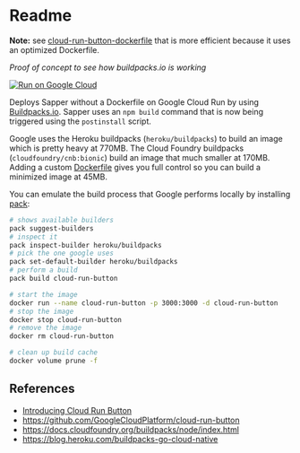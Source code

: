 # Readme

**Note:** see [cloud-run-button-dockerfile](https://github.com/sanderhahn/cloud-run-button-dockerfile) that is more efficient because it uses an optimized Dockerfile.

*Proof of concept to see how buildpacks.io is working*

[![Run on Google Cloud](https://storage.googleapis.com/cloudrun/button.svg)](https://console.cloud.google.com/cloudshell/editor?shellonly=true&cloudshell_image=gcr.io/cloudrun/button&cloudshell_git_repo=https://github.com/sanderhahn/cloud-run-button)

Deploys Sapper without a Dockerfile on Google Cloud Run by using [Buildpacks.io](https://buildpacks.io/).
Sapper uses an `npm build` command that is now being triggered using the `postinstall` script.

Google uses the Heroku buildpacks (`heroku/buildpacks`) to build an image which is pretty heavy at 770MB.
The Cloud Foundry buildpacks (`cloudfoundry/cnb:bionic`) build an image that much smaller at 170MB.
Adding a custom [Dockerfile](https://github.com/sanderhahn/cloud-run-button-dockerfile/blob/master/Dockerfile) gives you full control so you can build a minimized image at 45MB.

You can emulate the build process that Google performs locally by installing [pack](https://github.com/buildpack/pack):

```bash
# shows available builders
pack suggest-builders
# inspect it
pack inspect-builder heroku/buildpacks
# pick the one google uses
pack set-default-builder heroku/buildpacks
# perform a build
pack build cloud-run-button

# start the image
docker run --name cloud-run-button -p 3000:3000 -d cloud-run-button
# stop the image
docker stop cloud-run-button
# remove the image
docker rm cloud-run-button

# clean up build cache
docker volume prune -f
```

## References

- [Introducing Cloud Run Button](https://cloud.google.com/blog/products/serverless/introducing-cloud-run-button-click-to-deploy-your-git-repos-to-google-cloud)
- https://github.com/GoogleCloudPlatform/cloud-run-button
- https://docs.cloudfoundry.org/buildpacks/node/index.html
- https://blog.heroku.com/buildpacks-go-cloud-native
